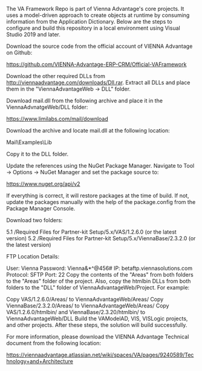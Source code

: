 The VA Framework Repo is part of Vienna Advantage's core projects. It uses a model-driven approach to create objects at runtime by consuming information
from the Application Dictionary. Below are the steps to configure and build this repository in a local environment using Visual Studio 2019 and later.

Download the source code from the official account of VIENNA Advantage on Github:

https://github.com/VIENNA-Advantage-ERP-CRM/Official-VAFramework

Download the other required DLLs from http://viennaadvantage.com/downloads/Dll.rar. Extract all DLLs and place them in the "ViennaAdvantageWeb -> DLL" folder.

Download mail.dll from the following archive and place it in the ViennaAdvnatgeWeb/DLL folder:

https://www.limilabs.com/mail/download

Download the archive and locate mail.dll at the following location:

Mail\Examples\Lib

Copy it to the DLL folder.

Update the references using the NuGet Package Manager. Navigate to Tool -> Options -> NuGet Manager and set the package source to:

https://www.nuget.org/api/v2

If everything is correct, it will restore packages at the time of build. If not, update the packages manually with the help of the package.config from the 
Package Manager Console.

Download two folders:

5.1 /Required Files for Partner-kit Setup/5.x/VAS/1.2.6.0 (or the latest version)
5.2 /Required Files for Partner-kit Setup/5.x/ViennaBase/2.3.2.0 (or the latest version)

FTP Location Details:

User: Vienna
Password: Vienna&*^@456#
IP: betaftp.viennasolutions.com
Protocol: SFTP
Port: 22
Copy the contents of the "Areas" from both folders to the "Areas" folder of the project. Also, copy the htmlbin DLLs from both folders to the "DLL" folder of 
ViennaAdvantageWeb/Project. For example:

Copy VAS/1.2.6.0/Areas/ to ViennaAdvantageWeb/Areas/
Copy ViennaBase/2.3.2.0/Areas/ to ViennaAdvantageWeb/Areas/
Copy VAS/1.2.6.0/htmlbin/ and ViennaBase/2.3.20/htmlbin/ to ViennaAdvantageWeb/DLL
Build the VAModelAD, VIS, VISLogic projects, and other projects. After these steps, the solution will build successfully.

For more information, please download the VIENNA Advantage Technical document from the following location:

https://viennaadvantage.atlassian.net/wiki/spaces/VA/pages/9240589/Technology+and+Architecture

